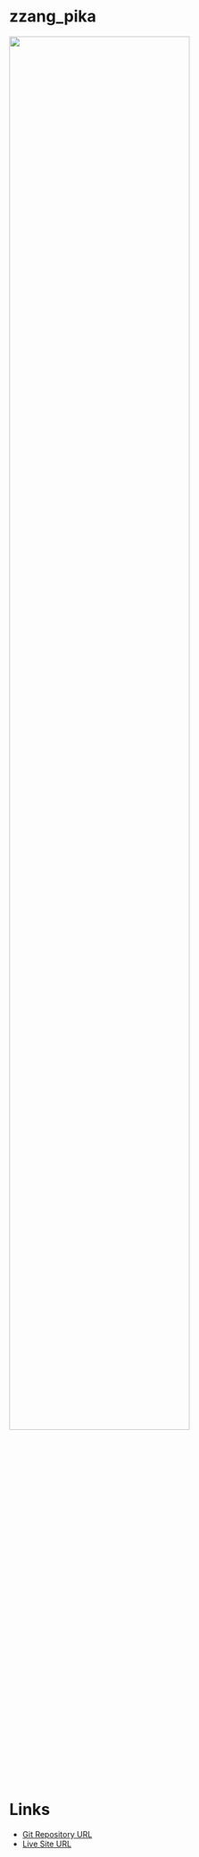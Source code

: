 # zzang_pika

<img src="./static/icons/zzangpika.gif" width="80%" height="80%"/>


# Links
- [Git Repository URL](https://github.com/kyungeun-j/zzang_flix)
- [Live Site URL](https://zzang-flix.herokuapp.com/)